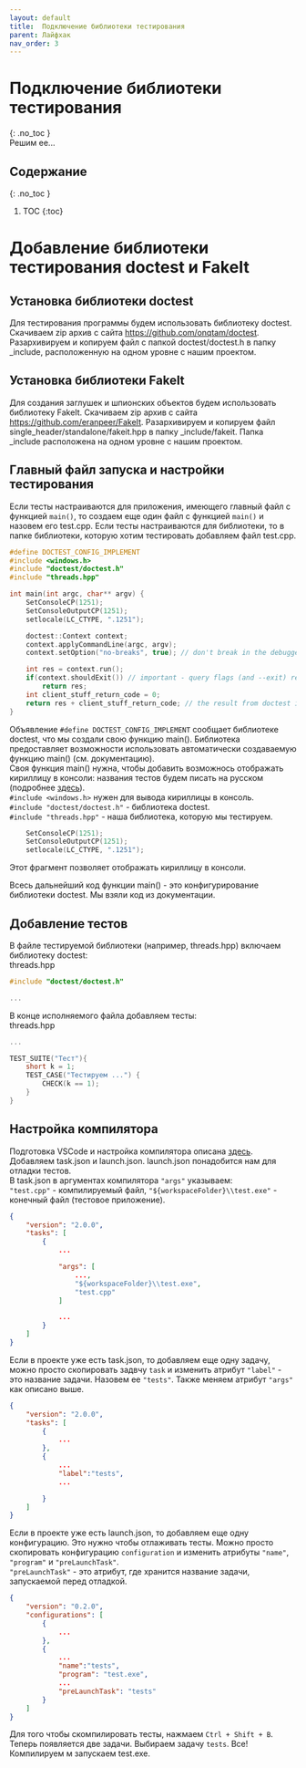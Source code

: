 ```yaml
---
layout: default
title:  Подключение библиотеки тестирования
parent: Лайфхак
nav_order: 3
---
```

# Подключение библиотеки тестирования
{: .no_toc }    
Решим ее...  
## Содержание
{: .no_toc }  
1. TOC
{:toc}
# Добавление библиотеки тестирования doctest и FakeIt
## Установка библиотеки doctest
Для тестирования программы будем использовать библиотеку doctest. Скачиваем zip архив с сайта https://github.com/onqtam/doctest. Разархивируем и копируем файл с папкой doctest/doctest.h в папку _include, расположенную на одном уровне с нашим проектом.  
## Установка библиотеки FakeIt
Для создания заглушек и шпионских объектов будем использовать библиотеку FakeIt. Скачиваем zip архив с сайта https://github.com/eranpeer/FakeIt. Разархивируем и копируем файл single_header/standalone/fakeit.hpp в папку _include/fakeit. Папка _include расположенa на одном уровне с нашим проектом. 

## Главный файл запуска и настройки тестирования
Если тесты настраиваются для приложения, имеющего главный файл с функцией  ```main()```, то создаем еще один файл с функцией ```main()``` и назовем его test.cpp.
Если тесты настраиваются для библиотеки, то в папке библиотеки, которую хотим тестировать добавляем файл test.cpp.
```c++
#define DOCTEST_CONFIG_IMPLEMENT
#include <windows.h>
#include "doctest/doctest.h"
#include "threads.hpp"

int main(int argc, char** argv) {
    SetConsoleCP(1251);
    SetConsoleOutputCP(1251);
    setlocale(LC_CTYPE, ".1251");

    doctest::Context context;
    context.applyCommandLine(argc, argv);
    context.setOption("no-breaks", true); // don't break in the debugger when assertions fail

    int res = context.run(); 
    if(context.shouldExit()) // important - query flags (and --exit) rely on the user doing this
        return res;          
    int client_stuff_return_code = 0;   
    return res + client_stuff_return_code; // the result from doctest is propagated here as well
}
```
Объявление ```#define DOCTEST_CONFIG_IMPLEMENT``` сообщает библиотеке doctest, что мы создали свою функцию main(). Библиотека предоставляет возможности использовать автоматически создаваемую функцию main() (см. документацию).  
Своя функция main() нужна, чтобы добавить возможнось отображать кириллицу в консоли: названия тестов будем писать на русском (подробнее [здесь](./on_cyrillic.md)).  
```#include <windows.h>``` нужен для вывода кириллицы в консоль.  
```#include "doctest/doctest.h"``` - библиотека doctest.  
```#include "threads.hpp"``` - наша библиотека, которую мы тестируем.  
  
```c++
    SetConsoleCP(1251);
    SetConsoleOutputCP(1251);
    setlocale(LC_CTYPE, ".1251");
```
Этот фрагмент позволяет отображать кириллицу в консоли.  
  
Всесь дальнейший код функции main() - это конфигурирование библиотеки doctest. Мы взяли код из документации.

## Добавление тестов
В файле тестируемой библиотеки (например, threads.hpp) включаем библиотеку doctest:  
threads.hpp  
```c++
#include "doctest/doctest.h"

...
```
  
В конце исполняемого файла добавляем тесты:  
threads.hpp  
```c++
...

TEST_SUITE("Тест"){
    short k = 1;
    TEST_CASE("Тестируем ...") {
        CHECK(k == 1);
    }
}
```
  
## Настройка компилятора
Подготовка VSCode и настройка компилятора описана [здесь](./preparation.md).  
Добавляем task.json и launch.json. launch.json понадобится нам для отладки тестов.  
В task.json в аргументах компилятора ```"args"``` указываем:  
```"test.cpp"``` - компилируемый файл,
```"${workspaceFolder}\\test.exe"``` - конечный файл (тестовое приложение).
```json
{
    "version": "2.0.0",
    "tasks": [
        {
            ...

            "args": [
                ...,
                "${workspaceFolder}\\test.exe",
                "test.cpp"
            ]

            ...
        }
    ]
}
```
Если в проекте уже есть task.json, то добавляем еще одну задачу, можно просто скопировать задвчу ```task``` и изменить атрибут ```"label"``` - это название задачи. Назовем ее ```"tests"```. Также меняем атрибут ```"args"``` как описано выше.
```json
{
    "version": "2.0.0",
    "tasks": [
        {
            ...
        },
        {
            ...
            "label":"tests",
            ...

        }
    ]
}
```
Если в проекте уже есть launch.json, то добавляем еще одну конфигурацию. Это нужно чтобы отлаживать тесты. Можно просто скопировать  конфигурацию ```configuration``` и изменить атрибуты ```"name"```, ```"program"``` и ```"preLaunchTask"```.    
```"preLaunchTask"``` - это атрибут, где хранится название задачи, запускаемой перед отладкой.
```json
{
    "version": "0.2.0",
    "configurations": [
        {
            ...
        },
        {
            ...
            "name":"tests",
            "program": "test.exe",
            ...
            "preLaunchTask": "tests"
        }
    ]
}
```
Для того чтобы скомпилировать тесты, нажмаем ```Ctrl + Shift + B```. Теперь появляется две задачи. Выбираем задачу ```tests```. 
Все! Компилируем м запускаем test.exe.
